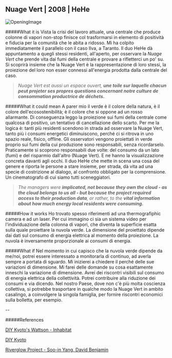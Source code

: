 ## Nuage Vert | 2008 | HeHe
![OpeningImage](http://i.imgur.com/uPa4ZhY.jpg?1)

#####What it is
Vista la crisi del lavoro attuale, una centrale che produce colonne di vapori non-stop finisce col trasformarsi in elemento di positività e fiducia per la comunità che le abita a ridosso. Mi ha colpito immediatamente il parallelo con il caso Ilva, a Taranto. Il duo HeHe dà appuntamento a quegli stessi residenti, all'aperto, per osservare la _Nuage Vert_ che prende vita dai fumi della centrale e provare a rifletterci un po' su. Si scoprirà insieme che la Nuage Vert è la rappresentazione di loro stessi, la proiezione del loro non esser connessi all'energia prodotta dalla centrale del caso.
> _Nuage Vert est aussi un espace ouvert, **une toile sur laquelle chacun peut projeter ses propres questions concernant notre culture de consommation productrice de déchets.**_

#####What it could mean
A parer mio il verde è il colore della natura, è il colore dell'ecosostenibilità; è il colore che si oppone ad un rosso allarmante. Di conseguenza leggo la proiezione sui fumi della centrale come qualcosa di positivo, un tentativo di cancellazione dello scarto. Per me la logica è: tanti più residenti scendono in strada ad osservare la Nuage Vert, tanto più i consumi energetici diminuiscono, perché ci si ritrova in uno spazio reale, fisico, offline. Gli osservatori vengono proiettati in verde proprio sui fumi della cui produzione sono responsabili, senza ricordarselo. Praticamente si scoprono responsabili due volte: del consumo da un lato (fumi) e del risparmio dall'altro (Nuage Vert). E ne hanno la visualizzazione concreta davanti agli occhi. Il duo HeHe che mette in scena una cosa del genere e riporta le persone a stare insieme, per strada, dà vita ad una specie di costrizione al dialogo, al confronto obbligato per la comprensione. Un cinematografo di cui siamo tutti sceneggiatori.

> _The managers were **implicated, not because they own the cloud - as the cloud belongs to us all - but because the project required access to their production data**, or rather, to the **vital information about how much energy local residents were consuming.**_

#####How it works
Ho trovato spesso riferimenti ad una thermografiphic camera e ad un laser. Per cui immagino ci sia un sistema video per l'individuazione della colonna di vapori, che diventa la superficie esatta sulla quale proiettare la nuvola verde. La dimensione del proiettato dipende dai dati sul consumo di energia elettrica al momento della proiezione. La nuvola è inversamente proporzionale ai consumi di energia.

#####What if
Nel momento in cui capisco che la nuvola verde dipende da me/noi, potrei essere interessato a monitorarla di continuo, ad averla sempre a portata di sguardo. Mi inizierei a chiedere il perché delle sue variazioni di dimensione. Mi farei delle domande su cosa esattamente inneschi la variazione di dimensione. Avrei dei riscontri visibili sul consumo di energia elettrica della collettività. Potrei contribuire alla riduzione dei consumi e via dicendo. Nel nostro Paese, dove non c'è più molta coscienza collettiva, si potrebbe trasportare in qualche modo la Nuage Vert in ambito casalingo, a coinvolgere la singola famiglia, per fornire riscontri economici sulla bolletta, per esempio.

--

#####References

[DIY Kyoto's Wattson - Inhabitat](http://inhabitat.com/diy-kyotos-wattson/)

[DIY Kyoto](http://www.diykyoto.com/uk/aboutus/wattson-solar-plus)

[Riverglow Project - Soo-in Yang, David Benjamin](http://inhabitat.com/river-glow-water-pollution-monitor-urban-art-installation/)





